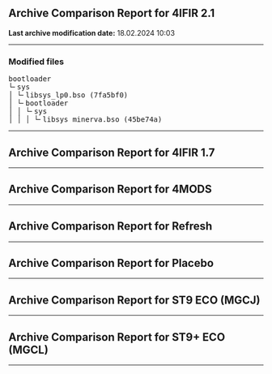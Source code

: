 <h2>Archive Comparison Report for <b>4IFIR 2.1 </b></h2><b>Last archive modification date:</b> 18.02.2024 10:03<hr>

<h3>Modified files</h3>
<pre>bootloader
└╴sys
│ └╴libsys_lp0.bso (7fa5bf0)
│ └╴bootloader
│ │ └╴sys
│ │ │ └╴libsys_minerva.bso (45be74a)
</pre>
<hr>

<h2>Archive Comparison Report for <b>4IFIR 1.7</b></h2><hr>

<h2>Archive Comparison Report for <b>4MODS</b></h2><hr>

<h2>Archive Comparison Report for <b>Refresh</b></h2><hr>

<h2>Archive Comparison Report for <b>Placebo</b></h2><hr>

<h2>Archive Comparison Report for <b>ST9 ECO (MGCJ)</b></h2><hr>

<h2>Archive Comparison Report for <b>ST9+ ECO (MGCL)</b></h2><hr>

